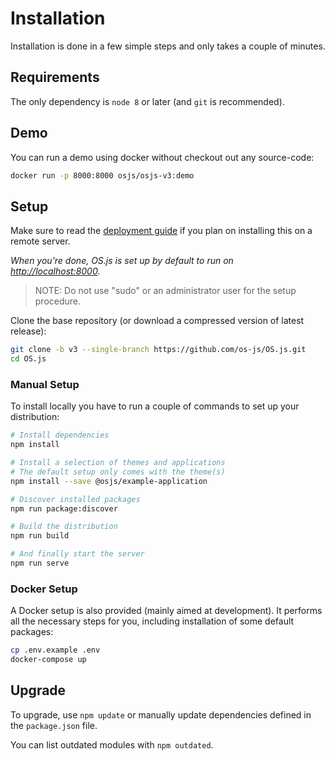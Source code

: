 # Installation

Installation is done in a few simple steps and only takes a couple of minutes.

## Requirements

The only dependency is `node 8` or later (and `git` is recommended).

## Demo

You can run a demo using docker without checkout out any source-code:

```bash
docker run -p 8000:8000 osjs/osjs-v3:demo
```

## Setup

Make sure to read the [deployment guide](../guide/deploy/README.md) if you plan on installing this on a remote server.

*When you're done, OS.js is set up by default to run on [http://localhost:8000](http://localhost:8000).*

> NOTE: Do not use "sudo" or an administrator user for the setup procedure.

Clone the base repository (or download a compressed version of latest release):

```bash
git clone -b v3 --single-branch https://github.com/os-js/OS.js.git
cd OS.js
```

### Manual Setup

To install locally you have to run a couple of commands to set up your distribution:

```bash
# Install dependencies
npm install

# Install a selection of themes and applications
# The default setup only comes with the theme(s)
npm install --save @osjs/example-application

# Discover installed packages
npm run package:discover

# Build the distribution
npm run build

# And finally start the server
npm run serve
```

### Docker Setup

A Docker setup is also provided (mainly aimed at development). It performs all the necessary steps for you, including installation of some default packages:

```bash
cp .env.example .env
docker-compose up
```

## Upgrade

To upgrade, use `npm update` or manually update dependencies defined in the `package.json` file.

You can list outdated modules with `npm outdated`.
